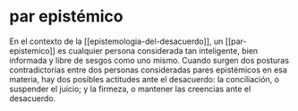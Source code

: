# par epistémico
En el contexto de la [[epistemologia-del-desacuerdo]], un [[par-epistemico]] es cualquier persona considerada tan inteligente, bien informada y libre de sesgos como uno mismo. Cuando surgen dos posturas contradictorias entre dos personas consideradas pares epistémicos en esa materia, hay dos posibles actitudes ante el desacuerdo: la conciliación, o suspender el juicio; y la firmeza, o mantener las creencias ante el desacuerdo.